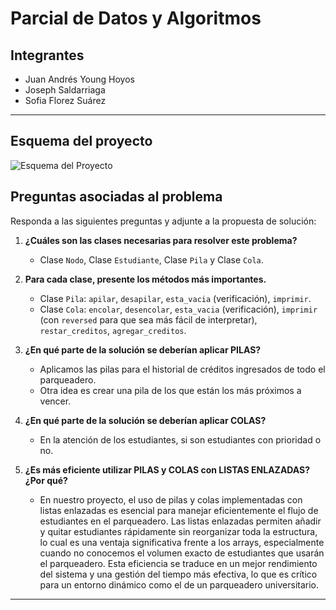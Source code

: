 # Parcial de Datos y Algoritmos

## Integrantes
- Juan Andrés Young Hoyos
- Joseph Saldarriaga
- Sofia Florez Suárez

---

## Esquema del proyecto
![Esquema del Proyecto](Scheme.jpg)

## Preguntas asociadas al problema

Responda a las siguientes preguntas y adjunte a la propuesta de solución:

1. **¿Cuáles son las clases necesarias para resolver este problema?**
    - Clase `Nodo`, Clase `Estudiante`, Clase `Pila` y Clase `Cola`.

2. **Para cada clase, presente los métodos más importantes.**
    - Clase `Pila`: `apilar`, `desapilar`, `esta_vacia` (verificación), `imprimir`.
    - Clase `Cola`: `encolar`, `desencolar`, `esta_vacia` (verificación), `imprimir` (con `reversed` para que sea más fácil de interpretar), `restar_creditos`, `agregar_creditos`.

3. **¿En qué parte de la solución se deberían aplicar PILAS?**
    - Aplicamos las pilas para el historial de créditos ingresados de todo el parqueadero.
    - Otra idea es crear una pila de los que están los más próximos a vencer.

4. **¿En qué parte de la solución se deberían aplicar COLAS?**
    - En la atención de los estudiantes, si son estudiantes con prioridad o no.

5. **¿Es más eficiente utilizar PILAS y COLAS con LISTAS ENLAZADAS? ¿Por qué?**
    - <p>En nuestro proyecto, el uso de pilas y colas implementadas con listas enlazadas es esencial para manejar eficientemente el flujo de estudiantes en el parqueadero. Las listas enlazadas permiten añadir y quitar estudiantes rápidamente sin reorganizar toda la estructura, lo cual es una ventaja significativa frente a los arrays, especialmente cuando no conocemos el volumen exacto de estudiantes que usarán el parqueadero. Esta eficiencia se traduce en un mejor rendimiento del sistema y una gestión del tiempo más efectiva, lo que es crítico para un entorno dinámico como el de un parqueadero universitario.</p>
---
